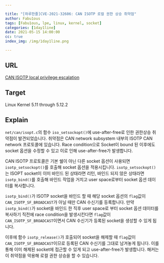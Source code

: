 ```yaml
---

title: "[하루한줄]CVE-2021-32606: CAN ISOTP 로컬 권한 상승 취약점"
author: Fabu1ous
tags: [Fabu1ous, lpe, linux, kernel, socket]
categories: [1day1line]
date: 2021-05-15 14:00:00
cc: true
index_img: /img/1day1line.png

---
```




## URL

[CAN ISOTP local privilege escalation](https://github.com/nrb547/kernel-exploitation/blob/main/cve-2021-32606/cve-2021-32606.md)



## **Target**
Linux Kernel 5.11 through 5.12.2



## **Explain**

`net/can/isopt.c`의 함수 `iso_setsockopt()`에 use-after-free로 인한 권한상승 취약점이 발견되었습니다. 취약점은 CAN network subsystem 내부의 ISOTP CAN network 프로토콜에 있습니다. Race condition으로 Socket이 bound 된 이후에도 socket 옵션을 수정할 수 있고 이로 인해 use-after-free가 발생합니다.

CAN ISOTP 프로토콜은 기본 쉘이 아닌 다른 socket 옵션이 사용되면 `isotp_setsockopt()`를 호출해 socket 옵션을 적용시킵니다. `isotp_setsockopt()`는 ISOPT socket이 이미 바인드 된 상태라면 리턴, 바인드 되지 않은 상태라면 `isotp_bind()`를 호출해 바인드 작업을 거치고 user space로부터 socket 옵션 데이터를 복사합니다.

`isotp_bind()`가 ISOTP socket을 바인드 할 때 해당 socket 옵션의 `flag`값이  `CAN_ISOTP_SF_BROADCAST`가 아닐 때만 CAN 수신기를 등록합니다. 만약  `isotp_bind()`가 socket을 바인드 한 직후 user space로 부터 socket 옵션 데이터를 복사하기 직전에 race condition을 발생시킨다면 `flag`값이 `CAN_ISOTP_SF_BROADCAST`이면서 CAN 수신기가 등록된 socket을 생성할 수 있게 됩니다.

이후에 함수 `isotp_release()`가 호출되어 socket을 해제할 때 `flag`값이  `CAN_ISOTP_SF_BROADCAST`이므로 등록된 CAN 수신기를 그대로 남겨놓게 됩니다. 이를 통해 이미 해제된 socket에 접근할 수 있게 되고 use-after-free가 발생합니다. 해커는 이 취약점을 악용해 로컬 권한 상승을 할 수 있습니다.



